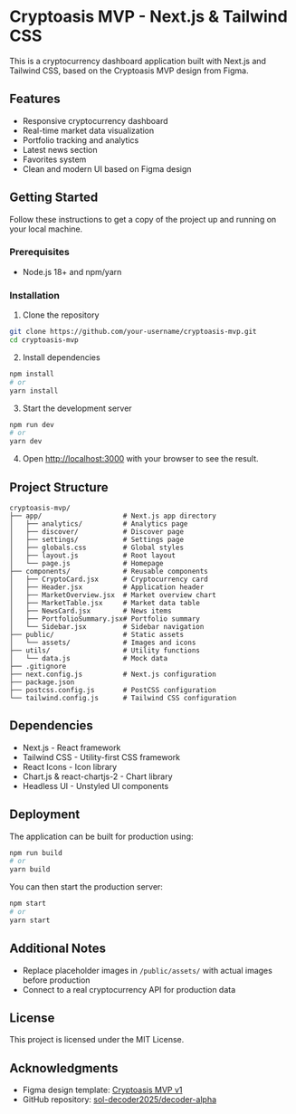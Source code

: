 # Cryptoasis MVP - Next.js & Tailwind CSS

This is a cryptocurrency dashboard application built with Next.js and Tailwind CSS, based on the Cryptoasis MVP design from Figma.

## Features

- Responsive cryptocurrency dashboard
- Real-time market data visualization
- Portfolio tracking and analytics
- Latest news section
- Favorites system
- Clean and modern UI based on Figma design

## Getting Started

Follow these instructions to get a copy of the project up and running on your local machine.

### Prerequisites

- Node.js 18+ and npm/yarn

### Installation

1. Clone the repository
```bash
git clone https://github.com/your-username/cryptoasis-mvp.git
cd cryptoasis-mvp
```

2. Install dependencies
```bash
npm install
# or
yarn install
```

3. Start the development server
```bash
npm run dev
# or
yarn dev
```

4. Open [http://localhost:3000](http://localhost:3000) with your browser to see the result.

## Project Structure

```
cryptoasis-mvp/
├── app/                    # Next.js app directory
│   ├── analytics/          # Analytics page
│   ├── discover/           # Discover page
│   ├── settings/           # Settings page
│   ├── globals.css         # Global styles
│   ├── layout.js           # Root layout
│   └── page.js             # Homepage
├── components/             # Reusable components
│   ├── CryptoCard.jsx      # Cryptocurrency card
│   ├── Header.jsx          # Application header
│   ├── MarketOverview.jsx  # Market overview chart
│   ├── MarketTable.jsx     # Market data table
│   ├── NewsCard.jsx        # News items
│   ├── PortfolioSummary.jsx# Portfolio summary
│   └── Sidebar.jsx         # Sidebar navigation
├── public/                 # Static assets
│   └── assets/             # Images and icons
├── utils/                  # Utility functions
│   └── data.js             # Mock data
├── .gitignore
├── next.config.js          # Next.js configuration
├── package.json
├── postcss.config.js       # PostCSS configuration
└── tailwind.config.js      # Tailwind CSS configuration
```

## Dependencies

- Next.js - React framework
- Tailwind CSS - Utility-first CSS framework
- React Icons - Icon library
- Chart.js & react-chartjs-2 - Chart library
- Headless UI - Unstyled UI components

## Deployment

The application can be built for production using:

```bash
npm run build
# or
yarn build
```

You can then start the production server:

```bash
npm start
# or
yarn start
```

## Additional Notes

- Replace placeholder images in `/public/assets/` with actual images before production
- Connect to a real cryptocurrency API for production data

## License

This project is licensed under the MIT License.

## Acknowledgments

- Figma design template: [Cryptoasis MVP v1](https://www.figma.com/design/wGwH63IUjFUwb1yNwkJcz3/Cryptoasis-MVP-v1)
- GitHub repository: [sol-decoder2025/decoder-alpha](https://github.com/sol-decoder2025/decoder-alpha)